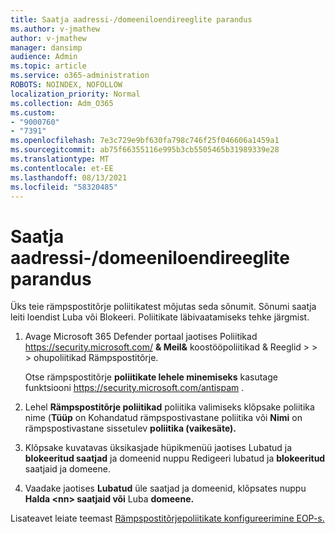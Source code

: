 ```yaml
---
title: Saatja aadressi-/domeeniloendireeglite parandus
ms.author: v-jmathew
author: v-jmathew
manager: dansimp
audience: Admin
ms.topic: article
ms.service: o365-administration
ROBOTS: NOINDEX, NOFOLLOW
localization_priority: Normal
ms.collection: Adm_O365
ms.custom:
- "9000760"
- "7391"
ms.openlocfilehash: 7e3c729e9bf630fa798c746f25f046606a1459a1
ms.sourcegitcommit: ab75f66355116e995b3cb5505465b31989339e28
ms.translationtype: MT
ms.contentlocale: et-EE
ms.lasthandoff: 08/13/2021
ms.locfileid: "58320485"
---
```

# <a name="fix-sender-addressdomain-list-rules"></a>Saatja aadressi-/domeeniloendireeglite parandus

Üks teie rämpspostitõrje poliitikatest mõjutas seda sõnumit. Sõnumi saatja leiti loendist Luba või Blokeeri. Poliitikate läbivaatamiseks tehke järgmist.

1. Avage Microsoft 365 Defender portaal jaotises Poliitikad <https://security.microsoft.com/> **& Meil&** koostööpoliitikad & Reeglid \>  \>  \>  ohupoliitikad  Rämpspostitõrje.

   Otse rämpspostitõrje **poliitikate lehele minemiseks** kasutage funktsiooni <https://security.microsoft.com/antispam> .

2. Lehel **Rämpspostitõrje poliitikad** poliitika valimiseks klõpsake poliitika nime (**Tüüp** on  Kohandatud rämpspostivastane poliitika või **Nimi** on rämpspostivastane sissetulev **poliitika (vaikesäte).**
3. Klõpsake kuvatavas üksikasjade hüpikmenüü jaotises Lubatud ja **blokeeritud saatjad** ja domeenid nuppu Redigeeri lubatud ja **blokeeritud** saatjaid ja domeene.
4. Vaadake jaotises **Lubatud** üle saatjad ja domeenid, klõpsates nuppu **Halda \<nn\> saatjaid või** Luba **domeene.**

Lisateavet leiate teemast [Rämpspostitõrjepoliitikate konfigureerimine EOP-s.](https://docs.microsoft.com/microsoft-365/security/office-365-security/configure-your-spam-filter-policies)
